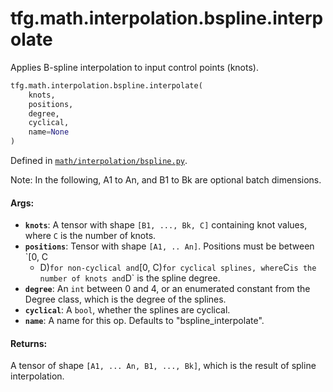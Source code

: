 <div itemscope itemtype="http://developers.google.com/ReferenceObject">
<meta itemprop="name" content="tfg.math.interpolation.bspline.interpolate" />
<meta itemprop="path" content="Stable" />
</div>

# tfg.math.interpolation.bspline.interpolate

Applies B-spline interpolation to input control points (knots).

``` python
tfg.math.interpolation.bspline.interpolate(
    knots,
    positions,
    degree,
    cyclical,
    name=None
)
```



Defined in [`math/interpolation/bspline.py`](https://github.com/tensorflow/graphics/blob/master/tensorflow_graphics/math/interpolation/bspline.py).

<!-- Placeholder for "Used in" -->

Note:
  In the following, A1 to An, and B1 to Bk are optional batch dimensions.

#### Args:

*   <b>`knots`</b>: A tensor with shape `[B1, ..., Bk, C]` containing knot
    values, where `C` is the number of knots.
*   <b>`positions`</b>: Tensor with shape `[A1, .. An]`. Positions must be
    between `[0, C
    -   D)`for non-cyclical and`[0, C)`for cyclical splines, where`C`is the
        number of knots and`D` is the spline degree.
*   <b>`degree`</b>: An `int` between 0 and 4, or an enumerated constant from
    the Degree class, which is the degree of the splines.
*   <b>`cyclical`</b>: A `bool`, whether the splines are cyclical.
*   <b>`name`</b>: A name for this op. Defaults to "bspline_interpolate".

#### Returns:

A tensor of shape `[A1, ... An, B1, ..., Bk]`, which is the result of spline
interpolation.